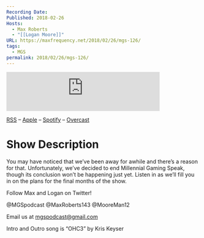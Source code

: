 ```yaml
---
Recording Date: 
Published: 2018-02-26
Hosts:
  - Max Roberts
  - "[[Logan Moore]]"
URL: https://maxfrequency.net/2018/02/26/mgs-126/
tags:
  - MGS
permalink: 2018/02/26/mgs-126/
---
```

<iframe src="https://podcasters.spotify.com/pod/show/millennialgamingspeak/embed/episodes/Episode-126-The-Future-of-Millennial-Gaming-Speak-e1adhs5/a-a6ts44c" height="102px" width="400px" frameborder="0" scrolling="no"></iframe>

[RSS](https://anchor.fm/s/74aa3858/podcast/rss) – [Apple](https://podcasts.apple.com/us/podcast/episode-3-gdc-wrap-up/id1000915981?i=1000542222515) – [Spotify](https://open.spotify.com/episode/7wePXT4Bt22LWifVLx3n8y) – [Overcast](https://overcast.fm/+EtIgeWxEU)
# Show Description

You may have noticed that we’ve been away for awhile and there’s a reason for that. Unfortunately, we’ve decided to end Millennial Gaming Speak, though its conclusion won’t be happening just yet. Listen in as we’ll fill you in on the plans for the final months of the show.

Follow Max and Logan on Twitter!

@MGSpodcast
@MaxRoberts143
@MooreMan12

Email us at mgspodcast@gmail.com

Intro and Outro song is “OHC3” by Kris Keyser